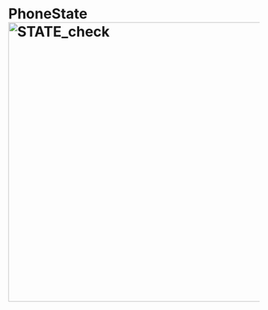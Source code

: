 # PhoneState<img width="561" alt="STATE_check" src="https://user-images.githubusercontent.com/74523129/155829187-b6bb2652-e745-432e-b826-031557fcb23b.PNG">
